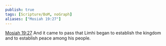 ```yaml
---
publish: true
tags: [Scripture/BoM, noGraph]
aliases: ["Mosiah 19:27"]
---
```

[Mosiah 19:27](https://churchofjesuschrist.org/study/scriptures/bofm/mosiah/19?lang=eng&id=p27#p27) And it came to pass that Limhi began to establish the kingdom and to establish peace among his people.
